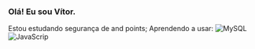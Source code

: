 ### Olá! Eu sou Vítor.

Estou estudando segurança de and points;
Aprendendo a usar:
![MySQL](https://img.shields.io/badge/MySQL-00000F?style=for-the-badge&logo=mysql&logoColor=white)
![JavaScrip](https://img.shields.io/badge/JavaScript-F7DF1E?style=for-the-badge&logo=javascript&logoColor=black)
